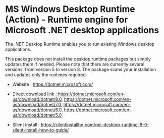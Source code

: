 # MS Windows Desktop Runtime (Action) - Runtime engine for Microsoft .NET desktop applications

The .NET Desktop Runtime enables you to run existing Windows desktop applications.

This package does not install the desktop runtime packages but simply updates them if needed.
Please note that there are currently several versions, from version 5 to version 8.
The package scans your installation and updates only the runtimes required.

* Website : https://dotnet.microsoft.com/

* Direct download link : https://dotnet.microsoft.com/en-us/download/dotnet/8.0,
	https://dotnet.microsoft.com/en-us/download/dotnet/7.0,
	https://dotnet.microsoft.com/en-us/download/dotnet/6.0,
	https://dotnet.microsoft.com/en-us/download/dotnet/5.0,
* Silent install : https://silentinstallhq.com/net-desktop-runtime-8-0-silent-install-how-to-guide/
